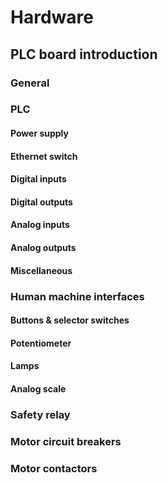 # Hardware
## PLC board introduction
### General
### PLC
#### Power supply
#### Ethernet switch
#### Digital inputs
#### Digital outputs
#### Analog inputs
#### Analog outputs
#### Miscellaneous
### Human machine interfaces
#### Buttons & selector switches
#### Potentiometer
#### Lamps
#### Analog scale
### Safety relay
### Motor circuit breakers
### Motor contactors
